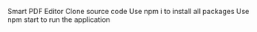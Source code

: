 Smart PDF Editor
Clone source code
Use npm i to install all packages
Use npm start to run the application
